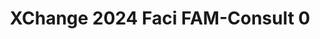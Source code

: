 ---
title: XChange 2024 Faci FAM-Consult 0
redirect_to: https://docs.google.com/spreadsheets/d/1bX6e8BiLVqKHXfUB3dToypC06shkVxfl6kBM1xMlLT4/edit?usp=sharing
redirect_from: 
  - /XC24FAMConsult0
  - /xc24famconsult0
---